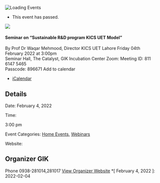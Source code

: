 ![Loading Events](https://giki.edu.pk/event/sustainable-rd-program-kics-uet-model/)
  * This event has passed.


![](https://giki.edu.pk/wp-content/uploads/2022/02/WhatsApp-Image-2022-02-04-at-10.46.39-AM.jpeg)
#### Seminar on “Sustainable R&D program KICS UET Model”  
By Prof Dr Waqar Mehmood, Director KICS UET Lahore
Friday 04th February 2022 at 3:00pm  
Seminar Hall, The Catalyst, GIK Incubation Center
Zoom: 
Meeting ID: 811 6147 5465  
Passcode: 896671
Add to calendar 
  * [ iCalendar ](webcal://giki.edu.pk/event/sustainable-rd-program-kics-uet-model/?ical=1)


##  Details  

Date: 
     February 4, 2022  

Time: 
    
3:00 pm  

Event Categories:
     [Home Events](https://giki.edu.pk/events/category/home_events/), [Webinars](https://giki.edu.pk/events/category/webinars/) 

Website: 

## Organizer      GIK  

Phone 
     0938-281014,281017       [View Organizer Website](https://www.giki.edu.pk)
  *[ February 4, 2022 ]: 2022-02-04
